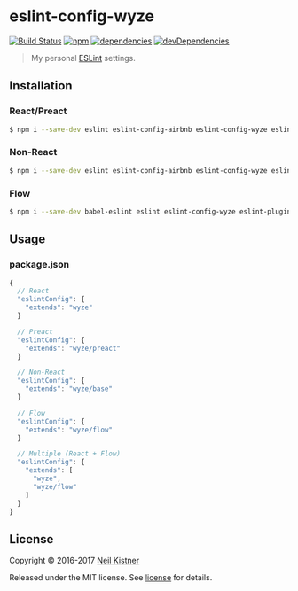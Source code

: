 # eslint-config-wyze

[![Build Status][travis-image]][travis-url]
[![npm][npm-image]][npm-url]
[![dependencies][deps-image]][deps-url]
[![devDependencies][depsdev-image]][depsdev-url]

> My personal [ESLint](//github.com/eslint/eslint) settings.

## Installation

### React/Preact

```sh
$ npm i --save-dev eslint eslint-config-airbnb eslint-config-wyze eslint-plugin-import eslint-plugin-jsx-a11y eslint-plugin-react eslint-plugin-wyze
```

### Non-React

```sh
$ npm i --save-dev eslint eslint-config-airbnb eslint-config-wyze eslint-plugin-import eslint-plugin-wyze
```

### Flow

```sh
$ npm i --save-dev babel-eslint eslint eslint-config-wyze eslint-plugin-flowtype
```

## Usage

### package.json

```js
{
  // React
  "eslintConfig": {
    "extends": "wyze"
  }

  // Preact
  "eslintConfig": {
    "extends": "wyze/preact"
  }

  // Non-React
  "eslintConfig": {
    "extends": "wyze/base"
  }

  // Flow
  "eslintConfig": {
    "extends": "wyze/flow"
  }

  // Multiple (React + Flow)
  "eslintConfig": {
    "extends": [
      "wyze",
      "wyze/flow"
    ]
  }
}
```

## License

Copyright © 2016-2017 [Neil Kistner](//github.com/wyze)

Released under the MIT license. See [license](license) for details.

[travis-image]: https://img.shields.io/travis/wyze/eslint-config-wyze.svg?style=flat-square
[travis-url]: https://travis-ci.org/wyze/eslint-config-wyze

[npm-image]: https://img.shields.io/npm/v/eslint-config-wyze.svg?style=flat-square
[npm-url]: https://npmjs.com/package/eslint-config-wyze

[deps-image]: https://img.shields.io/david/wyze/eslint-config-wyze.svg?style=flat-square
[deps-url]: https://david-dm.org/wyze/eslint-config-wyze

[depsdev-image]: https://img.shields.io/david/dev/wyze/eslint-config-wyze.svg?style=flat-square
[depsdev-url]: https://david-dm.org/wyze/eslint-config-wyze#info=devDependencies
